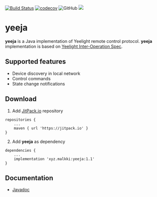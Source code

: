 [![Build Status](https://travis-ci.org/mjaakko/yeeja.svg?branch=master)](https://travis-ci.org/mjaakko/yeeja)
[![codecov](https://codecov.io/gh/mjaakko/yeeja/branch/master/graph/badge.svg)](https://codecov.io/gh/mjaakko/yeeja)
![GitHub](https://img.shields.io/github/license/mjaakko/yeeja.svg)
[![](https://jitpack.io/v/xyz.malkki/yeeja.svg)](https://jitpack.io/#xyz.malkki/yeeja)
# yeeja

**yeeja** is a Java implementation of Yeelight remote control protocol. 
**yeeja** implementation is based on [Yeelight Inter-Operation 
Spec](https://www.yeelight.com/download/Yeelight_Inter-Operation_Spec.pdf).

## Supported features

* Device discovery in local network
* Control commands
* State change notifications

## Download

1. Add [JitPack.io](https://jitpack.io/) repository
```
repositories {
	...
	maven { url 'https://jitpack.io' }
}
```
2. Add **yeeja** as dependency
```
dependencies {
	...
	implementation 'xyz.malkki:yeeja:1.1'
}
```

## Documentation

* [Javadoc](https://javadoc.jitpack.io/xyz/malkki/yeeja/1.1/javadoc/)

